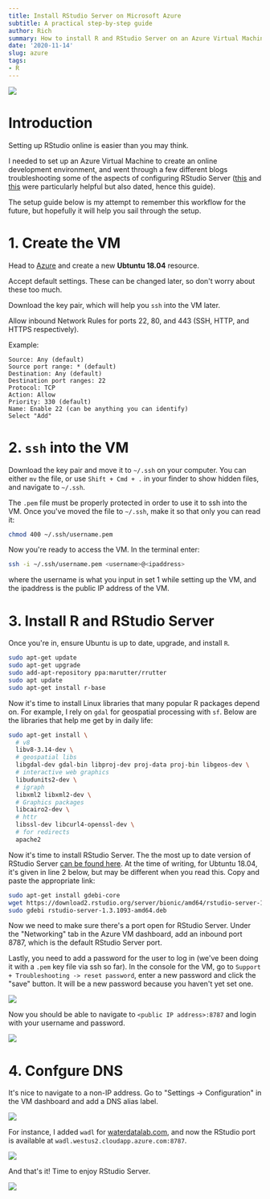 ```yaml
---
title: Install RStudio Server on Microsoft Azure
subtitle: A practical step-by-step guide
author: Rich
summary: How to install R and RStudio Server on an Azure Virtual Machine.
date: '2020-11-14'
slug: azure
tags:
- R
---
```


![](featured.png)  

# Introduction 

Setting up RStudio online is easier than you may think.  

I needed to set up an Azure Virtual Machine to create an online development environment, and went through a few different blogs troubleshooting some of the aspects of configuring RStudio Server ([this](https://medium.com/techinpieces/practical-azure-how-to-enable-ssh-on-azure-vm-84d8fba8103e) and [this](https://techcommunity.microsoft.com/t5/educator-developer-blog/hosting-rserver-and-rstudio-on-azure/ba-p/744389) were particularly helpful but also dated, hence this guide).  

The setup guide below is my attempt to remember this workflow for the future, but hopefully it will help you sail through the setup.  


# 1. Create the VM

Head to [Azure](poral.azure.com) and create a new **Ubtuntu 18.04** resource.  

Accept default settings. These can be changed later, so don't worry about these too much.  

Download the key pair, which will help you `ssh` into the VM later.  

Allow inbound Network Rules for ports 22, 80, and 443 (SSH, HTTP, and HTTPS respectively).  

Example:  

```
Source: Any (default)
Source port range: * (default)
Destination: Any (default)
Destination port ranges: 22
Protocol: TCP
Action: Allow
Priority: 330 (default)
Name: Enable 22 (can be anything you can identify)
Select "Add"
```


# 2. `ssh` into the VM

Download the key pair and move it to `~/.ssh` on your computer. You can either `mv` the file, or use `Shift + Cmd + .` in your finder to show hidden files, and navigate to `~/.ssh`.  

The `.pem` file must be properly protected in order to use it to ssh into the VM. Once you've moved the file to `~/.ssh`, make it so that only you can read it:  

```bash
chmod 400 ~/.ssh/username.pem
```   

Now you're ready to access the VM. In the terminal enter:  

```bash
ssh -i ~/.ssh/username.pem <username>@<ipaddress>
```  

where the username is what you input in set 1 while setting up the VM, and the ipaddress is the public IP address of the VM.  



# 3. Install R and RStudio Server

Once you're in, ensure Ubuntu is up to date, upgrade, and install `R`.  

```bash
sudo apt-get update
sudo apt-get upgrade
sudo add-apt-repository ppa:marutter/rrutter
sudo apt update
sudo apt-get install r-base
```

Now it's time to install Linux libraries that many popular R packages depend on. For example, I rely on `gdal` for geospatial processing with `sf`. Below are the libraries that help me get by in daily life:  

```bash
sudo apt-get install \
  # v8
  libv8-3.14-dev \
  # geospatial libs
  libgdal-dev gdal-bin libproj-dev proj-data proj-bin libgeos-dev \
  # interactive web graphics
  libudunits2-dev \
  # igraph
  libxml2 libxml2-dev \
  # Graphics packages
  libcairo2-dev \
  # httr
  libssl-dev libcurl4-openssl-dev \
  # for redirects
  apache2
```

Now it's time to install RStudio Server. The the most up to date version of RStudio Server [can be found here](https://rstudio.com/products/rstudio/download-server/debian-ubuntu/0). At the time of writing, for Ubtuntu 18.04, it's given in line 2 below, but may be different when you read this. Copy and paste the appropriate link:    

```bash
sudo apt-get install gdebi-core
wget https://download2.rstudio.org/server/bionic/amd64/rstudio-server-1.3.1093-amd64.deb
sudo gdebi rstudio-server-1.3.1093-amd64.deb
```

Now we need to make sure there's a port open for RStudio Server. Under the "Networking" tab in the Azure VM dashboard, add an inbound port 8787, which is the default RStudio Server port.  

Lastly, you need to add a password for the user to log in (we've been doing it with a `.pem` key file via ssh so far). In the console for the VM, go to `Support + Troubleshooting -> reset password`, enter a new password and click the "save" button. It will be a new password because you haven't yet set one.  

![](password.png)  

Now you should be able to navigate to `<public IP address>:8787` and login with your username and password.  

![](ip.png)  


# 4. Confgure DNS  

It's nice to navigate to a non-IP address. Go to "Settings -> Configuration" in the VM dashboard and add a DNS alias label.  

![](config.png)

For instance, I added `wadl` for [waterdatalab.com](waterdatalab.com), and now the RStudio port is available at `wadl.westus2.cloudapp.azure.com:8787`. 

![](dns.png)


And that's it! Time to enjoy RStudio Server.  

![](featured.png)

